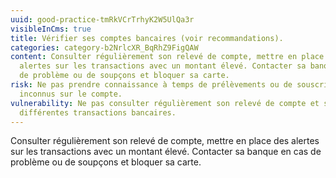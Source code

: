 ```yaml
---
uuid: good-practice-tmRkVCrTrhyK2W5UlQa3r
visibleInCms: true
title: Vérifier ses comptes bancaires (voir recommandations).
categories: category-b2NrlcXR_BqRhZ9FigQAW
content: Consulter régulièrement son relevé de compte, mettre en place des
  alertes sur les transactions avec un montant élevé. Contacter sa banque en cas
  de problème ou de soupçons et bloquer sa carte.
risk: Ne pas prendre connaissance à temps de prélèvements ou de souscriptions
  inconnus sur le compte.
vulnerability: Ne pas consulter régulièrement son relevé de compte et ses
  différentes transactions bancaires.
---
```

<!--StartFragment-->

Consulter régulièrement son relevé de compte, mettre en place des alertes sur les transactions avec un montant élevé. Contacter sa banque en cas de problème ou de soupçons et bloquer sa carte.

<!--EndFragment-->